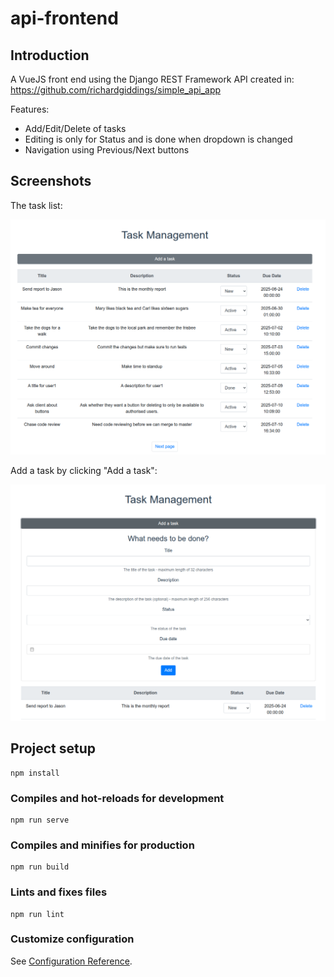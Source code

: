 # api-frontend

## Introduction

A VueJS front end using the Django REST Framework API created in:
https://github.com/richardgiddings/simple_api_app

Features:

- Add/Edit/Delete of tasks
- Editing is only for Status and is done when dropdown is changed
- Navigation using Previous/Next buttons

## Screenshots

The task list:

![Alt text](screenshots/task_list.png?raw=true "The task list page")

Add a task by clicking "Add a task":

![Alt text](screenshots/add_task.png?raw=true "Adding a task")

## Project setup

```
npm install
```

### Compiles and hot-reloads for development

```
npm run serve
```

### Compiles and minifies for production

```
npm run build
```

### Lints and fixes files

```
npm run lint
```

### Customize configuration

See [Configuration Reference](https://cli.vuejs.org/config/).
